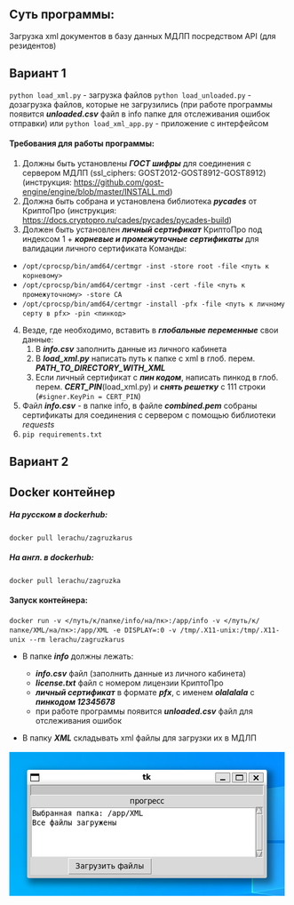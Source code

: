 ## Суть программы:
Загрузка xml документов в базу данных МДЛП посредством API (для резидентов)

## Вариант 1
`python load_xml.py` - загрузка файлов
`python load_unloaded.py` - дозагрузка файлов, которые не загрузились (при работе программы появится ___unloaded.csv___ файл в info папке для отслеживания ошибок отправки)
    или
`python load_xml_app.py` - приложение с интерфейсом
#### Требования для работы программы:
1. Должны быть установлены ***ГОСТ шифры*** для соединения с сервером МДЛП (ssl_ciphers: GOST2012-GOST8912-GOST8912) (инструкция: <https://github.com/gost-engine/engine/blob/master/INSTALL.md>)
2. Должна быть собрана и установлена библиотека ***pycades*** от КриптоПро (инструкция: <https://docs.cryptopro.ru/cades/pycades/pycades-build>)
3. Должен быть установлен ***личный сертификат*** КриптоПро под индексом 1 + ***корневые и промежуточные сертификаты*** для валидации личного сертификата 
Команды:
- `/opt/cprocsp/bin/amd64/certmgr -inst -store root -file <путь к корневому>`
- `/opt/cprocsp/bin/amd64/certmgr -inst -cert -file <путь к промежуточному> -store CA`
- `/opt/cprocsp/bin/amd64/certmgr -install -pfx -file <путь к личному серту в pfx> -pin <пинкод>`
4. Везде, где необходимо, вставить в ***глобальные переменные*** свои данные:
    1. В ___info.csv___ заполнить данные из личного кабинета
    2. В ___load_xml.py___ написать путь к папке с xml в глоб. перем. ___PATH_TO_DIRECTORY_WITH_XML___
    3. Если личный сертификат с ___пин кодом___, написать пинкод в глоб. перем. ___CERT_PIN___(load_xml.py) и ___снять решетку___ с 111 строки (`#signer.KeyPin = CERT_PIN`)
5. Файл ___info.csv___ - в папке info, в файле ___combined.pem___ собраны сертификаты для соединения с сервером с помощью библиотеки _requests_
6. `pip requirements.txt`

## Вариант 2
## Docker контейнер
##### На русском в dockerhub:
`docker pull lerachu/zagruzkarus`
##### На англ. в dockerhub:
`docker pull lerachu/zagruzka`

#### Запуск контейнера:
`docker run -v </путь/к/папке/info/на/пк>:/app/info -v </путь/к/папке/XML/на/пк>:/app/XML -e DISPLAY=:0 -v /tmp/.X11-unix:/tmp/.X11-unix --rm lerachu/zagruzkarus`

- В папке ___info___ должны лежать:
    - ___info.csv___ файл (заполнить данные из личного кабинета)
    - ___license.txt___ файл с номером лицензии КриптоПро
    - ___личный сертификат___ в формате ___pfx___, с именем ___olalalala___ с ___пинкодом 12345678___
    - при работе программы появится ___unloaded.csv___ файл для отслеживания ошибок

- В папку ___XML___ складывать xml файлы для загрузки их в МДЛП

![окно](https://github.com/lerachu/mdlp-doc-loading/blob/main/%D0%BE%D0%BA%D0%BD%D0%BE.png)
